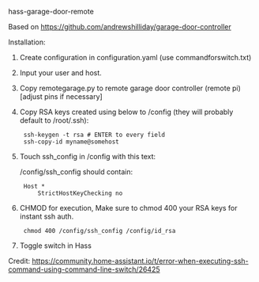 hass-garage-door-remote

Based on https://github.com/andrewshilliday/garage-door-controller

Installation:

1. Create configuration in configuration.yaml (use commandforswitch.txt)
2. Input your user and host.
3. Copy remotegarage.py to remote garage door controller (remote pi) [adjust pins if necessary]
4. Copy RSA keys created using below to /config (they will probably default to /root/.ssh): 

		ssh-keygen -t rsa # ENTER to every field
		ssh-copy-id myname@somehost

5. Touch ssh_config in /config with this text:

	 /config/ssh_config should contain:
	 
		Host *
			StrictHostKeyChecking no
	
6. CHMOD for execution, Make sure to chmod 400 your RSA keys for instant ssh auth.
	
		chmod 400 /config/ssh_config /config/id_rsa
	
7. Toggle switch in Hass

Credit: https://community.home-assistant.io/t/error-when-executing-ssh-command-using-command-line-switch/26425

